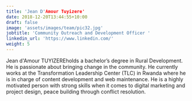 ```yaml
---
title: 'Jean D'Amour Tuyizere'
date: 2018-12-20T13:44:55+10:00
draft: false
image: 'assets/images/team/pic32.jpg'
jobtitle: 'Community Outreach and Development Officer '
linkedin_url: 'https://www.linkedin.com/'
weight: 5
---
```


Jean d'Amour TUYIZEREholds a  bachelor’s degree in Rural Development. He is passionate about bringing change in the community. He currently works at the Transformation Leadership Center (TLC) in Rwanda where he is  in charge of content development and web maintenance. He is a highly motivated person with strong skills when it comes to digital marketing and project design, peace building through conflict resolution.  